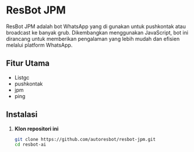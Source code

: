# ResBot JPM

ResBot JPM adalah bot WhatsApp yang di gunakan untuk pushkontak atau broadcast ke banyak grub. Dikembangkan menggunakan JavaScript, bot ini dirancang untuk memberikan pengalaman yang lebih mudah dan efisien melalui platform WhatsApp.

## Fitur Utama

- Listgc
- pushkontak
- jpm
- ping

## Instalasi

1. **Klon repositori ini**
   ```bash
   git clone https://github.com/autoresbot/resbot-jpm.git
   cd resbot-ai
   ```
